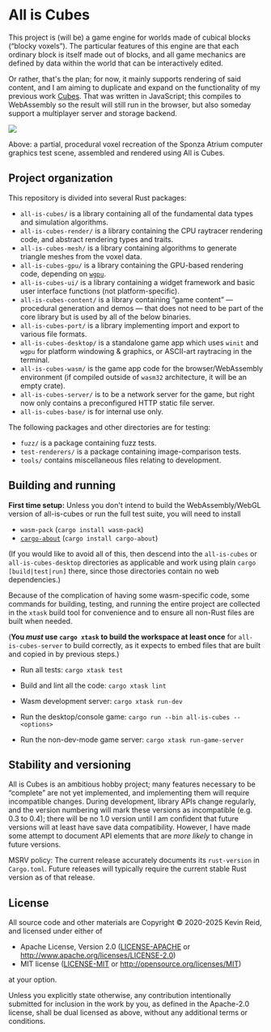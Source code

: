 All is Cubes
============

This project is (will be) a game engine for worlds made of cubical blocks (“blocky voxels”). The particular features of this engine are that each ordinary block is itself made out of blocks, and all game mechanics are defined by data within the world that can be interactively edited.

Or rather, that's the plan; for now, it mainly supports rendering of said content, and I am aiming to duplicate and expand on the functionality of my previous work [Cubes](https://github.com/kpreid/cubes/). That was written in JavaScript; this compiles to WebAssembly so the result will still run in the browser, but also someday support a multiplayer server and storage backend.

![](https://annex.switchb.org/2023/10-24-all-is-cubes-atrium.jpg)

Above: a partial, procedural voxel recreation of the Sponza Atrium computer graphics test scene, assembled and rendered using All is Cubes.

Project organization
--------------------

This repository is divided into several Rust packages:

* `all-is-cubes/` is a library containing all of the fundamental data types and simulation algorithms.
* `all-is-cubes-render/` is a library containing the CPU raytracer rendering code, and abstract rendering types and traits.
* `all-is-cubes-mesh/` is a library containing algorithms to generate triangle meshes from the voxel data.
* `all-is-cubes-gpu/` is a library containing the GPU-based rendering code, depending on [`wgpu`](https://wgpu.rs/).
* `all-is-cubes-ui/` is a library containing a widget framework and basic user interface functions (not platform-specific).
* `all-is-cubes-content/` is a library containing “game content” — procedural generation and demos — that does not need to be part of the core library but is used by all of the below binaries.
* `all-is-cubes-port/` is a library implementing import and export to various file formats.
* `all-is-cubes-desktop/` is a standalone game app which uses `winit` and `wgpu` for platform windowing & graphics, or ASCII-art raytracing in the terminal.
* `all-is-cubes-wasm/` is the game app code for the browser/WebAssembly environment (if compiled outside of `wasm32` architecture, it will be an empty crate).
* `all-is-cubes-server/` is to be a network server for the game, but right now only contains a preconfigured HTTP static file server.
* `all-is-cubes-base/` is for internal use only.

The following packages and other directories are for testing:

* `fuzz/` is a package containing fuzz tests.
* `test-renderers/` is a package containing image-comparison tests.
* `tools/` contains miscellaneous files relating to development.

Building and running
--------------------

**First time setup:** Unless you don't intend to build the WebAssembly/WebGL version of all-is-cubes or run the full test suite, you will need to install

* `wasm-pack` (`cargo install wasm-pack`)
* [`cargo-about`] (`cargo install cargo-about`)

(If you would like to avoid all of this, then descend into the `all-is-cubes` or `all-is-cubes-desktop` directories as applicable and work using plain `cargo [build|test|run]` there, since those directories contain no web dependencies.)

Because of the complication of having some wasm-specific code, some commands for building, testing, and running the entire project are collected in the `xtask` build tool for convenience and to ensure all non-Rust files are built when needed.

(**You _must_ use `cargo xtask` to build the workspace at least once** for `all-is-cubes-server` to build correctly, as it expects to embed files that are built and copied in by previous steps.)

*   Run all tests: `cargo xtask test`

*   Build and lint all the code: `cargo xtask lint`

*   Wasm development server: `cargo xtask run-dev`

*   Run the desktop/console game: `cargo run --bin all-is-cubes -- <options>`

*   Run the non-dev-mode game server: `cargo xtask run-game-server`

Stability and versioning
------------------------

All is Cubes is an ambitious hobby project; many features necessary to be “complete” are not yet implemented, and implementing them will require incompatible changes. During development, library APIs change regularly, and the version numbering will mark these versions as incompatible (e.g. 0.3 to 0.4); there will be no 1.0 version until I am confident that future versions will at least have save data compatibility. However, I have made some attempt to document API elements that are _more likely_ to change in future versions.

MSRV policy: The current release accurately documents its `rust-version` in `Cargo.toml`.
Future releases will typically require the current stable Rust version as of that release.

License
-------

All source code and other materials are Copyright © 2020-2025 Kevin Reid, and licensed under either of

 * Apache License, Version 2.0
   ([LICENSE-APACHE](LICENSE-APACHE) or http://www.apache.org/licenses/LICENSE-2.0)
 * MIT license
   ([LICENSE-MIT](LICENSE-MIT) or http://opensource.org/licenses/MIT)

at your option. 

Unless you explicitly state otherwise, any contribution intentionally submitted
for inclusion in the work by you, as defined in the Apache-2.0 license, shall be
dual licensed as above, without any additional terms or conditions.


[`cargo-about`]: https://crates.io/crates/cargo-about
